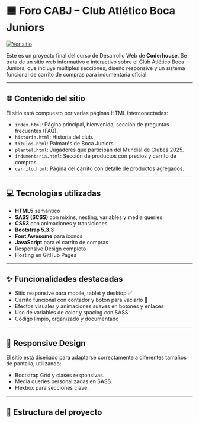 # 🟦 Foro CABJ – Club Atlético Boca Juniors
[![Ver sitio](https://img.shields.io/badge/Ver%20sitio-en%20GitHub%20Pages-blue)](https://yagorey97.github.io/entrega-rey/)

Este es un proyecto final del curso de Desarrollo Web de **Coderhouse**. Se trata de un sitio web informativo e interactivo sobre el Club Atlético Boca Juniors, que incluye múltiples secciones, diseño responsive y un sistema funcional de carrito de compras para indumentaria oficial.

---

## 🌐 Contenido del sitio

El sitio está compuesto por varias páginas HTML interconectadas:

- `index.html`: Página principal, bienvenida, sección de preguntas frecuentes (FAQ).
- `historia.html`: Historia del club.
- `titulos.html`: Palmarés de Boca Juniors.
- `plantel.html`: Jugadores que participan del Mundial de Clubes 2025.
- `indumentaria.html`: Sección de productos con precios y carrito de compras.
- `carrito.html`: Página del carrito con detalle de productos agregados.

---

## 💻 Tecnologías utilizadas

- **HTML5** semántico
- **SASS (SCSS)** con mixins, nesting, variables y media queries
- **CSS3** con animaciones y transiciones
- **Bootstrap 5.3.3**
- **Font Awesome** para íconos
- **JavaScript** para el carrito de compras
- Responsive Design completo
- Hosting en GitHub Pages

---

## ✨ Funcionalidades destacadas

- Sitio responsive para mobile, tablet y desktop ✅
- Carrito funcional con contador y botón para vaciarlo 🛒
- Efectos visuales y animaciones suaves en botones y enlaces
- Uso de variables de color y spacing con SASS
- Código limpio, organizado y documentado

---

## 📱 Responsive Design

El sitio está diseñado para adaptarse correctamente a diferentes tamaños de pantalla, utilizando:

- Bootstrap Grid y clases responsivas.
- Media queries personalizadas en SASS.
- Flexbox para secciones clave.

---

## 📁 Estructura del proyecto


